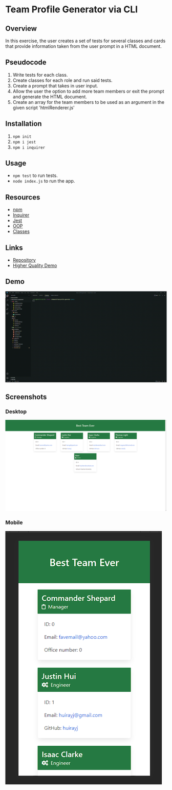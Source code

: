 # Team Profile Generator via CLI

## Overview
In this exercise, the user creates a set of tests for several classes and cards that provide information taken from the user prompt in a HTML document. 

## Pseudocode
1. Write tests for each class. 
2. Create classes for each role and run said tests.
3. Create a prompt that takes in user input.
4. Allow the user the option to add more team members or exit the prompt and generate the HTML document.
5. Create an array for the team members to be used as an argument in the given script 'htmlRenderer.js'

## Installation
1. ```npm init```
2. ```npm i jest```
3. ```npm i inquirer```

## Usage
- ```npm test``` to run tests.
- ```node index.js``` to run the app.

## Resources
- [npm](https://www.npmjs.com/)
- [Inquirer](https://www.npmjs.com/package/inquirer)
- [Jest](https://jestjs.io/docs/getting-started)
- [OOP](https://developer.mozilla.org/en-US/docs/Learn/JavaScript/Objects/Object-oriented_JS)
- [Classes](https://developer.mozilla.org/en-US/docs/Web/JavaScript/Reference/Classes)


## Links
- [Repository](https://github.com/huirayj/team-profile-generator)
- [Higher Quality Demo](https://drive.google.com/file/d/1sTofoT5fhUTP_IXwJl6flOUtCWEBmYqY/view?usp=sharing)

## Demo
![team-profile-generator-demo](./assets/demo/team-profile-generator-demo.gif)

## Screenshots
### Desktop
![Team Profile Generator Desktop](./assets/screenshots/team-profile-generator-desktop.png)
### Mobile
![Team Profile Generator Desktop](./assets/screenshots/team-profile-generator-mobile.png)
